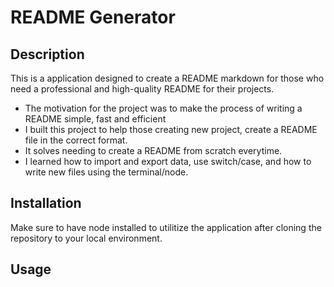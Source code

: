 # README Generator

## Description

This is a application designed to create a README markdown for those who need a professional and high-quality README for their projects.

- The motivation for the project was to make the process of writing a README simple, fast and efficient
- I built this project to help those creating new project, create a README file in the correct format.
- It solves needing to create a README from scratch everytime.
- I learned how to import and export data, use switch/case, and how to write new files using the terminal/node.


## Installation

Make sure to have node installed to utilitize the application after cloning the repository to your local environment.

## Usage



